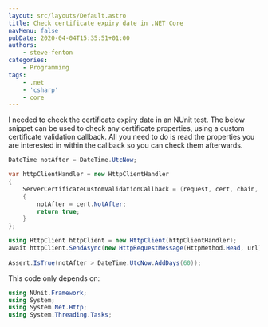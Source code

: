 ```yaml
---
layout: src/layouts/Default.astro
title: Check certificate expiry date in .NET Core
navMenu: false
pubDate: 2020-04-04T15:35:51+01:00
authors:
    - steve-fenton
categories:
    - Programming
tags:
    - .net
    - 'csharp'
    - core
---
```


I needed to check the certificate expiry date in an NUnit test. The below snippet can be used to check any certificate properties, using a custom certificate validation callback. All you need to do is read the properties you are interested in within the callback so you can check them afterwards.

```csharp
DateTime notAfter = DateTime.UtcNow;

var httpClientHandler = new HttpClientHandler
{
    ServerCertificateCustomValidationCallback = (request, cert, chain, policyErrors) =>
    {
        notAfter = cert.NotAfter;
        return true;
    }
};

using HttpClient httpClient = new HttpClient(httpClientHandler);
await httpClient.SendAsync(new HttpRequestMessage(HttpMethod.Head, url));
            
Assert.IsTrue(notAfter > DateTime.UtcNow.AddDays(60));
```

This code only depends on:

```csharp
using NUnit.Framework;
using System;
using System.Net.Http;
using System.Threading.Tasks;
```